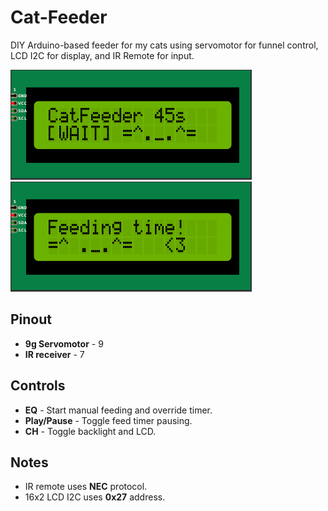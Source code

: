 # Cat-Feeder
DIY Arduino-based feeder for my cats using servomotor for funnel control, LCD I2C for display, and IR Remote for input.

![Img1](images/screen-1.png)
![Img2](images/screen-2.png)

## Pinout
- **9g Servomotor** - 9
- **IR receiver** - 7

## Controls
- **EQ** - Start manual feeding and override timer.  
- **Play/Pause** - Toggle feed timer pausing.  
- **CH** - Toggle backlight and LCD.

## Notes
- IR remote uses **NEC** protocol.  
- 16x2 LCD I2C uses **0x27** address.
